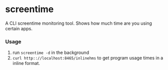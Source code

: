 # screentime
A CLI screentime monitoring tool. Shows how much time are you using certain apps.

### Usage

1. run `screentime -d` in the background
2. `curl http:://localhost:8465/inlinehms` to get program usage times in a inline format.
